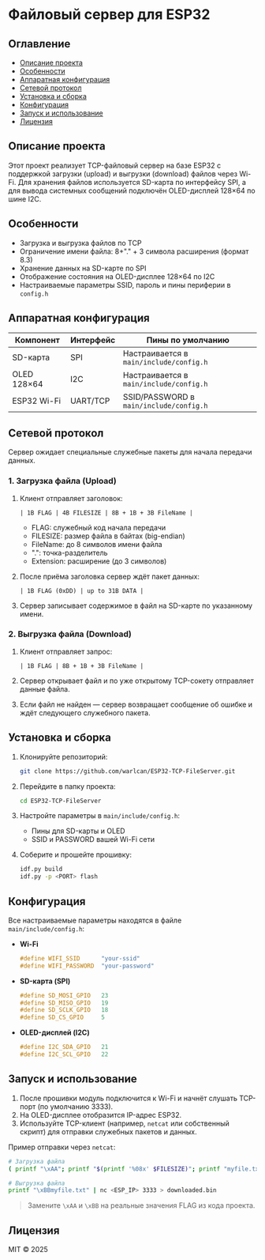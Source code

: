 # Файловый сервер для ESP32

## Оглавление
- [Описание проекта](#описание-проекта)
- [Особенности](#особенности)
- [Аппаратная конфигурация](#аппаратная-конфигурация)
- [Сетевой протокол](#сетевой-протокол)
- [Установка и сборка](#установка-и-сборка)
- [Конфигурация](#конфигурация)
- [Запуск и использование](#запуск-и-использование)
- [Лицензия](#лицензия)

## Описание проекта

Этот проект реализует TCP-файловый сервер на базе ESP32 с поддержкой загрузки (upload) и выгрузки (download) файлов через Wi-Fi. Для хранения файлов используется SD-карта по интерфейсу SPI, а для вывода системных сообщений подключён OLED-дисплей 128×64 по шине I2C.

## Особенности

* Загрузка и выгрузка файлов по TCP
* Ограничение имени файла: 8+"." + 3 символа расширения (формат 8.3)
* Хранение данных на SD-карте по SPI
* Отображение состояния на OLED-дисплее 128×64 по I2C
* Настраиваемые параметры SSID, пароль и пины периферии в `config.h`

## Аппаратная конфигурация

| Компонент   | Интерфейс | Пины по умолчанию                       |
| ----------- | --------- | --------------------------------------- |
| SD-карта    | SPI       | Настраивается в `main/include/config.h` |
| OLED 128×64 | I2C       | Настраивается в `main/include/config.h` |
| ESP32 Wi-Fi | UART/TCP  | SSID/PASSWORD в `main/include/config.h` |

## Сетевой протокол

Сервер ожидает специальные служебные пакеты для начала передачи данных.

### 1. Загрузка файла (Upload)

1. Клиент отправляет заголовок:

   ```text
   | 1B FLAG | 4B FILESIZE | 8B + 1B + 3B FileName |
   ```

   * FLAG: служебный код начала передачи
   * FILESIZE: размер файла в байтах (big-endian)
   * FileName: до 8 символов имени файла
   * ".": точка-разделитель
   * Extension: расширение (до 3 символов)
2. После приёма заголовка сервер ждёт пакет данных:

   ```text
   | 1B FLAG (0xDD) | up to 31B DATA |
   ```
3. Сервер записывает содержимое в файл на SD-карте по указанному имени.

### 2. Выгрузка файла (Download)

1. Клиент отправляет запрос:

   ```text
   | 1B FLAG | 8B + 1B + 3B FileName |
   ```
2. Сервер открывает файл и по уже открытому TCP-сокету отправляет данные файла.
3. Если файл не найден — сервер возвращает сообщение об ошибке и ждёт следующего служебного пакета.

## Установка и сборка

1. Клонируйте репозиторий:

   ```bash
   git clone https://github.com/warlcan/ESP32-TCP-FileServer.git
   ```
2. Перейдите в папку проекта:

   ```bash
   cd ESP32-TCP-FileServer
   ```
3. Настройте параметры в `main/include/config.h`:

   * Пины для SD-карты и OLED
   * SSID и PASSWORD вашей Wi-Fi сети
4. Соберите и прошейте прошивку:

   ```bash
   idf.py build
   idf.py -p <PORT> flash
   ```

## Конфигурация

Все настраиваемые параметры находятся в файле `main/include/config.h`:

* **Wi-Fi**

  ```c
  #define WIFI_SSID      "your-ssid"
  #define WIFI_PASSWORD  "your-password"
  ```
* **SD-карта (SPI)**

  ```c
  #define SD_MOSI_GPIO   23
  #define SD_MISO_GPIO   19
  #define SD_SCLK_GPIO   18
  #define SD_CS_GPIO     5
  ```
* **OLED-дисплей (I2C)**

  ```c
  #define I2C_SDA_GPIO   21
  #define I2C_SCL_GPIO   22
  ```

## Запуск и использование

1. После прошивки модуль подключится к Wi-Fi и начнёт слушать TCP-порт (по умолчанию 3333).
2. На OLED-дисплее отобразится IP-адрес ESP32.
3. Используйте TCP-клиент (например, `netcat` или собственный скрипт) для отправки служебных пакетов и данных.

Пример отправки через `netcat`:

```bash
# Загрузка файла
( printf "\xAA"; printf "$(printf '%08x' $FILESIZE)"; printf "myfile.txt"; cat file.bin ) | nc <ESP_IP> 3333

# Выгрузка файла
printf "\xBBmyfile.txt" | nc <ESP_IP> 3333 > downloaded.bin
```

> Замените `\xAA` и `\xBB` на реальные значения FLAG из кода проекта.

## Лицензия

MIT © 2025

```
```
